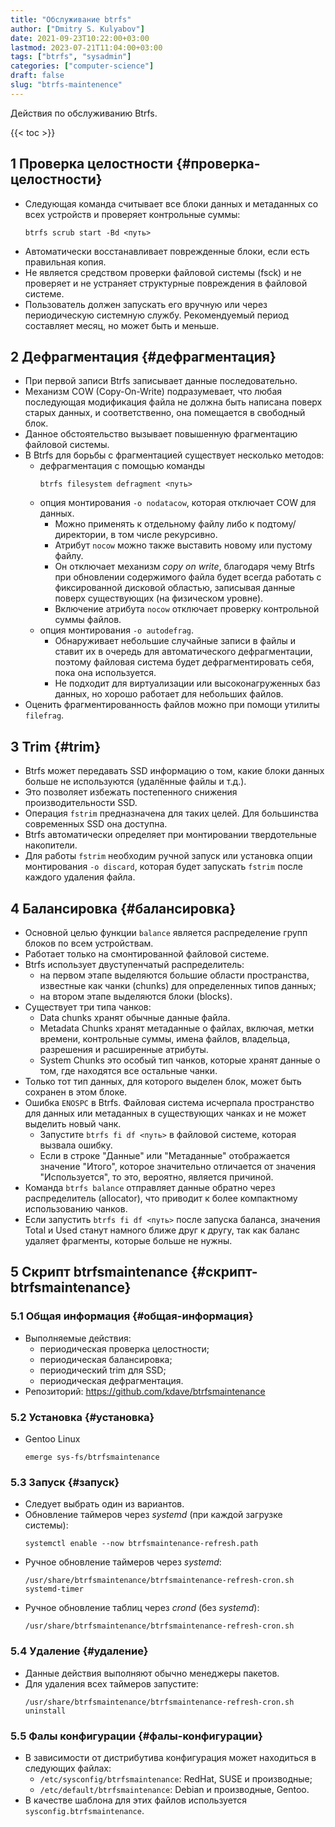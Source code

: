 ```yaml
---
title: "Обслуживание btrfs"
author: ["Dmitry S. Kulyabov"]
date: 2021-09-23T10:22:00+03:00
lastmod: 2023-07-21T11:04:00+03:00
tags: ["btrfs", "sysadmin"]
categories: ["computer-science"]
draft: false
slug: "btrfs-maintenence"
---
```


Действия по обслуживанию Btrfs.

<!--more-->

{{< toc >}}


## <span class="section-num">1</span> Проверка целостности {#проверка-целостности}

-   Следующая команда считывает все блоки данных и метаданных со всех устройств и проверяет контрольные суммы:
    ```shell
    btrfs scrub start -Bd <путь>
    ```
-   Автоматически восстанавливает поврежденные блоки, если есть правильная копия.
-   Не является средством проверки файловой системы (fsck) и не проверяет и не устраняет структурные повреждения в файловой системе.
-   Пользователь должен запускать его вручную или через периодическую системную службу. Рекомендуемый период составляет месяц, но может быть и меньше.


## <span class="section-num">2</span> Дефрагментация {#дефрагментация}

-   При первой записи Btrfs записывает данные последовательно.
-   Механизм COW (Copy-On-Write) подразумевает, что любая последующая модификация файла не должна быть написана поверх старых данных, и соответственно, она помещается в свободный блок.
-   Данное обстоятельство вызывает повышенную фрагментацию файловой системы.
-   В Btrfs для борьбы с фрагментацией существует несколько методов:
    -   дефрагментация с помощью команды
        ```shell
        btrfs filesystem defragment <путь>
        ```
    -   опция монтирования `-o nodatacow`, которая отключает COW для данных.
        -   Можно применять к отдельному файлу либо к подтому/директории, в том числе рекурсивно.
        -   Атрибут `nocow` можно также выставить новому или пустому файлу.
        -   Он отключает механизм _copy on write_, благодаря чему Btrfs при обновлении содержимого файла будет всегда работать с фиксированной дисковой областью, записывая данные поверх существующих (на физическом уровне).
        -   Включение атрибута `nocow` отключает проверку контрольной суммы файлов.
    -   опция монтирования `-o autodefrag`.
        -   Обнаруживает небольшие случайные записи в файлы и ставит их в очередь для автоматического дефрагментации, поэтому файловая система будет дефрагментировать себя, пока она используется.
        -   Не подходит для виртуализации или высоконагруженных баз данных, но хорошо работает для небольших файлов.
-   Оценить фрагментированность файлов можно при помощи утилиты `filefrag`.


## <span class="section-num">3</span> Trim {#trim}

-   Btrfs может передавать SSD информацию о том, какие блоки данных больше не используются (удалённые файлы и т.д.).
-   Это позволяет избежать постепенного снижения производительности SSD.
-   Операция `fstrim` предназначена для таких целей. Для большинства современных SSD она доступна.
-   Btrfs автоматически определяет при монтировании твердотельные накопители.
-   Для работы `fstrim` необходим ручной запуск или установка опции монтирования `-o discard`, которая будет запускать `fstrim` после каждого удаления файла.


## <span class="section-num">4</span> Балансировка {#балансировка}

-   Основной целью функции `balance` является распределение групп блоков по всем устройствам.
-   Работает только на смонтированной файловой системе.
-   Btrfs использует двуступенчатый распределитель:
    -   на первом этапе выделяются большие области пространства, известные как чанки (chunks) для определенных типов данных;
    -   на втором этапе выделяются блоки (blocks).
-   Существует три типа чанков:
    -   Data chunks хранят обычные данные файла.
    -   Metadata Chunks хранят метаданные о файлах, включая, метки времени, контрольные суммы, имена файлов, владельца, разрешения и расширенные атрибуты.
    -   System Chunks это особый тип чанков, которые хранят данные о том, где находятся все остальные чанки.
-   Только тот тип данных, для которого выделен блок, может быть сохранен в этом блоке.
-   Ошибка `ENOSPC` в Btrfs. Файловая система исчерпала пространство для данных или метаданных в существующих чанках и не может выделить новый чанк.
    -   Запустите `btrfs fi df <путь>` в файловой системе, которая вызвала ошибку.
    -   Если в строке "Данные" или "Метаданные" отображается значение "Итого", которое значительно отличается от значения "Используется", то это, вероятно, является причиной.
-   Команда `btrfs balance` отправляет данные обратно через распределитель (allocator), что приводит к более компактному использованию чанков.
-   Если запустить `btrfs fi df <путь>` после запуска баланса, значения Total и Used станут намного ближе друг к другу, так как баланс удаляет фрагменты, которые больше не нужны.


## <span class="section-num">5</span> Скрипт btrfsmaintenance {#скрипт-btrfsmaintenance}


### <span class="section-num">5.1</span> Общая информация {#общая-информация}

-   Выполняемые действия:
    -   периодическая проверка целостности;
    -   периодическая балансировка;
    -   периодический trim для SSD;
    -   периодическая дефрагментация.
-   Репозиторий: <https://github.com/kdave/btrfsmaintenance>


### <span class="section-num">5.2</span> Установка {#установка}

-   Gentoo Linux
    ```shell
    emerge sys-fs/btrfsmaintenance
    ```


### <span class="section-num">5.3</span> Запуск {#запуск}

-   Следует выбрать один из вариантов.
-   Обновление таймеров через _systemd_ (при каждой загрузке системы):
    ```shell
    systemctl enable --now btrfsmaintenance-refresh.path
    ```
-   Ручное обновление таймеров через _systemd_:
    ```shell
    /usr/share/btrfsmaintenance/btrfsmaintenance-refresh-cron.sh systemd-timer
    ```
-   Ручное обновление таблиц через _crond_ (без _systemd_):
    ```shell
    /usr/share/btrfsmaintenance/btrfsmaintenance-refresh-cron.sh
    ```


### <span class="section-num">5.4</span> Удаление {#удаление}

-   Данные действия выполняют обычно менеджеры пакетов.
-   Для удаления всех таймеров запустите:
    ```shell
    /usr/share/btrfsmaintenance/btrfsmaintenance-refresh-cron.sh uninstall
    ```


### <span class="section-num">5.5</span> Фалы конфигурации {#фалы-конфигурации}

-   В зависимости от дистрибутива конфигурация может находиться в следующих файлах:
    -   `/etc/sysconfig/btrfsmaintenance`: RedHat, SUSE и производные;
    -   `/etc/default/btrfsmaintenance`: Debian и производные, Gentoo.
-   В качестве шаблона для этих файлов используется `sysconfig.btrfsmaintenance`.
